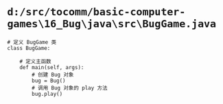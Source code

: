 # `d:/src/tocomm/basic-computer-games\16_Bug\java\src\BugGame.java`

```
# 定义 BugGame 类
class BugGame:

    # 定义主函数
    def main(self, args):
        # 创建 Bug 对象
        bug = Bug()
        # 调用 Bug 对象的 play 方法
        bug.play()
```
